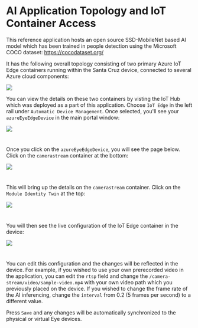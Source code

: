 # AI Application Topology and IoT Container Access

This reference application hosts an open source SSD-MobileNet based AI model which has been trained in people detection using the Microsoft COCO dataset: https://cocodataset.org/

It has the following overall topology consisting of two primary Azure IoT Edge containers running within the Santa Cruz device, connected to several Azure cloud components:

![](/docs/images/AI-App-Topology.png)

You can view the details on these two containers by visting the IoT Hub which was deployed as a part of this application.  Choose `IoT Edge` in the left rail under `Automatic Device Management`.  Once selected, you'll see your `azureEyeEdgeDevice` in the main portal window:

![](/docs/images/IoT-Hub-Edge.png)
#
Once you click on the `azureEyeEdgeDevice`,  you will see the page below. Click on the `camerastream` container at the bottom:

![](/docs/images/IoT-Hub-Containers.png)
#
This will bring up the details on the `camerastream` container. Click on the `Module Identity Twin` at the top:

![](/docs/images/IoT-Hub-Identity-Twin.png)


#

You will then see the live configuration of the IoT Edge container in the device:

![](/docs/images/IoT-Hub-Identity-Twin-Details.png)
#
You can edit this configuration and the changes will be reflected in the device. For example, if you wished to use your own prerecorded video in the application, you can edit the `rtsp` field and change the `/camera-stream/video/sample-video.mp4` with your own video path which you previously placed on the device.  If you wished to change the frame rate of the AI inferencing, change the `interval` from 0.2 (5 frames per second) to a different value.

Press `Save` and any changes will be automatically synchronized to the physical or virtual Eye devices.
